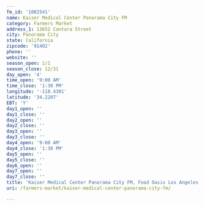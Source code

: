 ```yaml
---
fm_id: '1002541'
name: Kaiser Medical Center Panorama City FM
category: Farmers Market
address_1: 13652 Cantara Street
city: Panorama City
state: California
zipcode: '91402'
phone: ''
website: ''
season_open: 1/1
season_close: 12/31
day_open: '4'
time_open: '9:00 AM'
time_close: '1:30 PM'
longitude: '-118.4301'
latitude: '34.2207'
EBT: 'Y'
day1_open: ''
day1_close: ''
day2_open: ''
day2_close: ''
day3_open: ''
day3_close: ''
day4_open: '9:00 AM'
day4_close: '1:30 PM'
day5_open: ''
day5_close: ''
day6_open: ''
day7_open: ''
day7_close: ''
title: 'Kaiser Medical Center Panorama City FM, Food Oasis Los Angeles'
uri: /farmers-market/kaiser-medical-center-panorama-city-fm/

---
```

